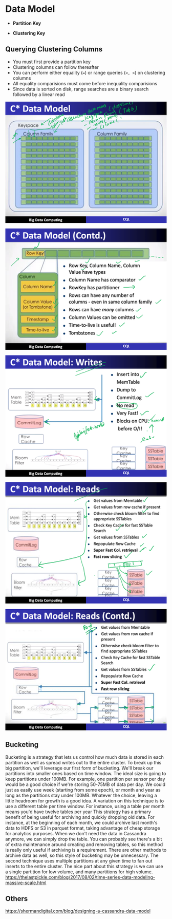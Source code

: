 # Data Model

- **Partition Key**

- **Clustering Key**

## Querying Clustering Columns

- You must first provide a partition key
- Clustering columns can follow thereafter
- You can perform either equality (`=`) or range queries (`<, >`) on clustering columns
- All equality comparisions must come before inequality comparisions
- Since data is sorted on disk, range searches are a binary search followed by a linear read

![image](media/Cassandra_Data-Model-image1.png)

![image](media/Cassandra_Data-Model-image2.png)

![image](media/Cassandra_Data-Model-image3.png)

![image](media/Cassandra_Data-Model-image4.png)

![image](media/Cassandra_Data-Model-image5.png)

## Bucketing

Bucketing is a strategy that lets us control how much data is stored in each partition as well as spread writes out to the entire cluster.
To break up this big partition, we'll leverage our first form of bucketing. We'll break our partitions into smaller ones based on time window. The ideal size is going to keep partitions under 100MB. For example, one partition per sensor per day would be a good choice if we're storing 50-75MB of data per day. We could just as easily use week (starting from some epoch), or month and year as long as the partitions stay under 100MB. Whatever the choice, leaving a little headroom for growth is a good idea.
A variation on this technique is to use a different table per time window. For instance, using a table per month means you'd have twelve tables per year
This strategy has a primary benefit of being useful for archiving and quickly dropping old data. For instance, at the beginning of each month, we could archive last month's data to HDFS or S3 in parquet format, taking advantage of cheap storage for analytics purposes. When we don't need the data in Cassandra anymore, we can simply drop the table. You can probably see there's a bit of extra maintenance around creating and removing tables, so this method is really only useful if archiving is a requirement. There are other methods to archive data as well, so this style of bucketing may be unnecessary.
The second technique uses multiple partitions at any given time to fan out inserts to the entire cluster. The nice part about this strategy is we can use a single partition for low volume, and many partitions for high volume.
<https://thelastpickle.com/blog/2017/08/02/time-series-data-modeling-massive-scale.html>

## Others

<https://shermandigital.com/blog/designing-a-cassandra-data-model>
